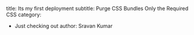 title: Its my first deployment
subtitle: Purge CSS Bundles Only the Required CSS
category:
  - Just checking out
author: Sravan Kumar
